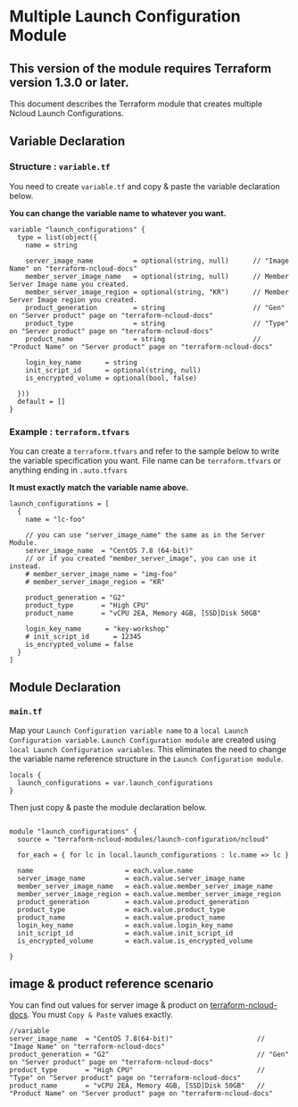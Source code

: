 # Multiple Launch Configuration Module

## **This version of the module requires Terraform version 1.3.0 or later.**

This document describes the Terraform module that creates multiple Ncloud Launch Configurations.

## Variable Declaration

### Structure : `variable.tf`

You need to create `variable.tf` and copy & paste the variable declaration below.

**You can change the variable name to whatever you want.**

``` hcl
variable "launch_configurations" {
  type = list(object({
    name = string

    server_image_name          = optional(string, null)      // "Image Name" on "terraform-ncloud-docs"
    member_server_image_name   = optional(string, null)      // Member Server Image name you created.
    member_server_image_region = optional(string, "KR")      // Member Server Image region you created.
    product_generation         = string                      // "Gen" on "Server product" page on "terraform-ncloud-docs"
    product_type               = string                      // "Type" on "Server product" page on "terraform-ncloud-docs"
    product_name               = string                      // "Product Name" on "Server product" page on "terraform-ncloud-docs"

    login_key_name      = string
    init_script_id      = optional(string, null)
    is_encrypted_volume = optional(bool, false)

  }))
  default = []
}

```

### Example : `terraform.tfvars`

You can create a `terraform.tfvars` and refer to the sample below to write the variable specification you want.
File name can be `terraform.tfvars` or anything ending in `.auto.tfvars`

**It must exactly match the variable name above.**

``` hcl
launch_configurations = [
  {
    name = "lc-foo"

    // you can use "server_image_name" the same as in the Server Module.
    server_image_name  = "CentOS 7.8 (64-bit)"
    // or if you created "member_server_image", you can use it instead.
    # member_server_image_name = "img-foo"
    # member_server_image_region = "KR"
    
    product_generation = "G2"
    product_type       = "High CPU"
    product_name       = "vCPU 2EA, Memory 4GB, [SSD]Disk 50GB"

    login_key_name      = "key-workshop"
    # init_script_id      = 12345
    is_encrypted_volume = false
  }
]

```

## Module Declaration

### `main.tf`

Map your `Launch Configuration variable name` to a `local Launch Configuration variable`. `Launch Configuration module` are created using `local Launch Configuration variables`. This eliminates the need to change the variable name reference structure in the `Launch Configuration module`.

``` hcl
locals {
  launch_configurations = var.launch_configurations
}
```

Then just copy & paste the module declaration below.

``` hcl

module "launch_configurations" {
  source = "terraform-ncloud-modules/launch-configuration/ncloud"

  for_each = { for lc in local.launch_configurations : lc.name => lc }

  name                       = each.value.name
  server_image_name          = each.value.server_image_name
  member_server_image_name   = each.value.member_server_image_name
  member_server_image_region = each.value.member_server_image_region
  product_generation         = each.value.product_generation
  product_type               = each.value.product_type
  product_name               = each.value.product_name
  login_key_name             = each.value.login_key_name
  init_script_id             = each.value.init_script_id
  is_encrypted_volume        = each.value.is_encrypted_volume

}

```

## image & product reference scenario

You can find out values for server image & product on [terraform-ncloud-docs](https://github.com/NaverCloudPlatform/terraform-ncloud-docs/blob/main/docs/server_image_product.md). You must `Copy & Paste` values exactly.

``` hcl
//variable
server_image_name  = "CentOS 7.8(64-bit)"                     // "Image Name" on "terraform-ncloud-docs"
product_generation = "G2"                                     // "Gen" on "Server product" page on "terraform-ncloud-docs"
product_type       = "High CPU"                               // "Type" on "Server product" page on "terraform-ncloud-docs"
product_name       = "vCPU 2EA, Memory 4GB, [SSD]Disk 50GB"   // "Product Name" on "Server product" page on "terraform-ncloud-docs"
```